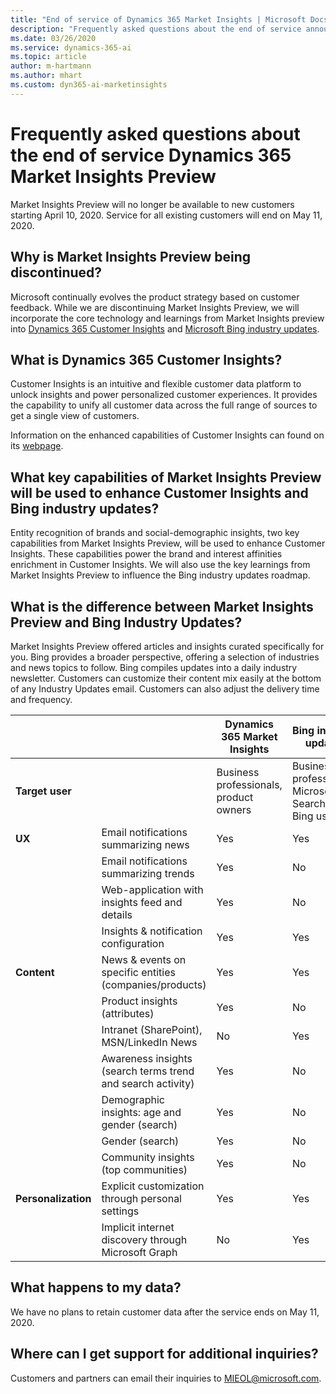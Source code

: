 ```yaml
---
title: "End of service of Dynamics 365 Market Insights | Microsoft Docs"
description: "Frequently asked questions about the end of service announcement for Market Insights."
ms.date: 03/26/2020
ms.service: dynamics-365-ai
ms.topic: article
author: m-hartmann
ms.author: mhart
ms.custom: dyn365-ai-marketinsights
---
```


# Frequently asked questions about the end of service Dynamics 365 Market Insights Preview  

Market Insights Preview will no longer be available to new customers starting April 10, 2020. Service for all existing customers will end on May 11, 2020.

## Why is Market Insights Preview being discontinued?

Microsoft continually evolves the product strategy based on customer feedback. While we are discontinuing Market Insights Preview, we will incorporate the core technology and learnings from Market Insights preview into [Dynamics 365 Customer Insights](https://dynamics.microsoft.com/ai/customer-insights) and [Microsoft Bing industry updates](https://newspro.microsoft.com/baw/homepage).

## What is Dynamics 365 Customer Insights?

Customer Insights is an intuitive and flexible customer data platform to unlock insights and power personalized customer experiences. It provides the capability to unify all customer data across the full range of sources to get a single view of customers.

Information on the enhanced capabilities of Customer Insights can found on its [webpage](https://dynamics.microsoft.com/ai/customer-insights).

## What key capabilities of Market Insights Preview will be used to enhance Customer Insights and Bing industry updates?

Entity recognition of brands and social-demographic insights, two key capabilities from Market Insights Preview, will be used to enhance Customer Insights. These capabilities power the brand and interest affinities enrichment in Customer Insights. We will also use the key learnings from Market Insights Preview to influence the Bing industry updates roadmap.

## What is the difference between Market Insights Preview and Bing Industry Updates?

Market Insights Preview offered articles and insights curated specifically for you. Bing provides a broader perspective, offering a selection of industries and news topics to follow. Bing compiles updates into a daily industry newsletter. Customers can customize their content mix easily at the bottom of any Industry Updates email. Customers can also adjust the delivery time and frequency.

|  |                                      | Dynamics 365 Market Insights                                                             | Bing industry updates    |
|----------------------|-----------------------------------------------------------|--------------------------------------------------------------|-----|
| **Target user**          |                     | Business professionals, product owners | Business professionals, Microsoft Search in Bing users    |
| **UX**                  | Email notifications summarizing news                      | Yes                                                          | Yes |
|                      | Email notifications summarizing trends                    | Yes                                                          | No  |
|                      | Web-application with insights feed and details              | Yes                                                          | No  |
|                      | Insights & notification configuration                     | Yes                                                          | Yes |
| **Content**              | News & events on specific entities (companies/products)   | Yes                                                          | Yes |
|                      | Product insights (attributes)                             | Yes                                                          | No  |
|                      | Intranet (SharePoint), MSN/LinkedIn News                  | No                                                           | Yes |
|                      | Awareness insights (search terms trend and search activity) | Yes                                                          | No  |
|                      | Demographic insights: age and gender (search)                | Yes                                                          | No  |
|                      | Gender (search)                                           | Yes                                                          | No  |
|                      | Community insights (top communities)                      | Yes                                                          | No  |
| **Personalization**      | Explicit customization through personal settings          | Yes                                                          | Yes |
|                      | Implicit internet discovery through Microsoft Graph              | No                                                           | Yes |

## What happens to my data?

We have no plans to retain customer data after the service ends on May 11, 2020.  

## Where can I get support for additional inquiries?

Customers and partners can email their inquiries to
 [MIEOL@microsoft.com](mailto:MIEOL@microsoft.com).
 